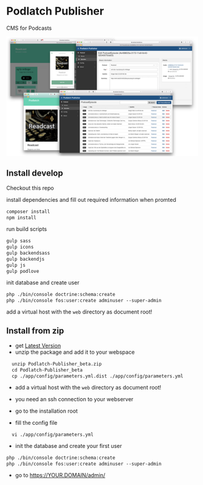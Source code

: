 # Podlatch Publisher

CMS for Podcasts

![Podlatch Screenshots](https://raw.githubusercontent.com/Podlatch/Podlatch-Publisher/master/docs/podlatch.png)


## Install develop

Checkout this repo

install dependencies and fill out required information when promted
```
composer install
npm install
```

run build scripts
```
gulp sass
gulp icons
gulp backendsass
gulp backendjs
gulp js
gulp podlove
```
init database and create user
```
php ./bin/console doctrine:schema:create
php ./bin/console fos:user:create adminuser --super-admin
```
add a virtual host with the `web` directory as document root!





## Install from zip

* get [Latest Version](https://github.com/Podlatch/Podlatch-Publisher/releases/download/0.5/podlatch-0-5.zip)
* unzip the package and add it to your webspace
```
  unzip Podlatch-Publisher_beta.zip 
  cd Podlatch-Publisher_beta
  cp ./app/config/parameters.yml.dist ./app/config/parameters.yml
```
* add a virtual host with the `web` directory as document root!


* you need an ssh connection to your webserver
* go to the installation root

* fill the config file
```
  vi ./app/config/parameters.yml
```
* init the database and create your first user
```
php ./bin/console doctrine:schema:create
php ./bin/console fos:user:create adminuser --super-admin
 ```

* go to https://YOUR.DOMAIN/admin/


